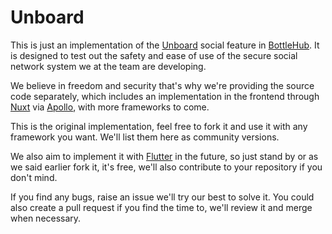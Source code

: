# Unboard

This is just an implementation of the [Unboard](https://github.com/bottlehub/Unboard) social feature in [BottleHub](https://github.com/bottlehub/bottlehub). It is designed to test out the safety and ease of use of the secure social network system we at the team are developing.

We believe in freedom and security that's why we're providing the source code separately, which includes an implementation in the frontend through [Nuxt](https://nuxt.com) via [Apollo](https://), with more frameworks to come.

This is the original implementation, feel free to fork it and use it with any framework you want. We'll list them here as community versions.

We also aim to implement it with [Flutter](https://) in the future, so just stand by or as we said earlier fork it, it's free, we'll also contribute to your repository if you don't mind.

If you find any bugs, raise an issue we'll try our best to solve it. You could also create a pull request if you find the time to, we'll review it and merge when necessary.